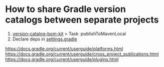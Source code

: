 # How to share Gradle version catalogs between separate projects



1. [version-catalog-bom-kit](version-catalog-bom-kit) > Task :publishToMavenLocal
2. Declare deps in [settings.gradle](spring-data%2Fsettings.gradle)




https://docs.gradle.org/current/userguide/platforms.html
https://docs.gradle.org/current/userguide/cross_project_publications.html
https://docs.gradle.org/current/userguide/plugins.html